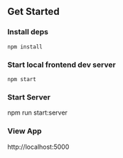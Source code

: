 ## Get Started

### Install deps
 ```npm install```

### Start local frontend dev server
 ```npm start```

### Start Server
npm run start:server

### View App
http://localhost:5000